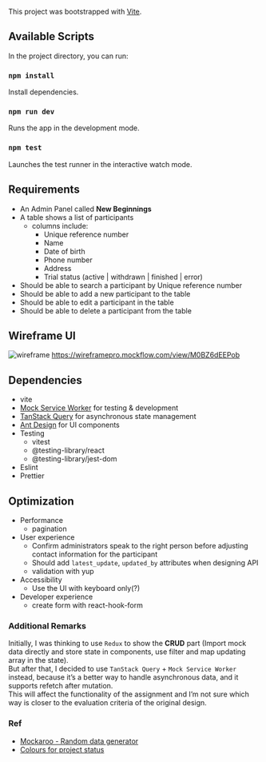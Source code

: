 This project was bootstrapped with [Vite](https://vitejs.dev/).

## Available Scripts

In the project directory, you can run:

### `npm install`

Install dependencies.

### `npm run dev`

Runs the app in the development mode.

### `npm test`

Launches the test runner in the interactive watch mode.

## Requirements

- An Admin Panel called **New Beginnings**
- A table shows a list of participants
  - columns include:
    - Unique reference number
    - Name
    - Date of birth
    - Phone number
    - Address
    - Trial status (active | withdrawn | finished | error)
- Should be able to search a participant by Unique reference number
- Should be able to add a new participant to the table
- Should be able to edit a participant in the table
- Should be able to delete a participant from the table

## Wireframe UI

![wireframe](https://s3.amazonaws.com/assets.mockflow.com/app/wireframepro/company/C7692828fd2d242609c7d26e443c5cd4f/projects/M0BZ6dEEPob/pages/490112dfbcc941cd897035a601d0d89b/image/490112dfbcc941cd897035a601d0d89b.png?1677699041831)
https://wireframepro.mockflow.com/view/M0BZ6dEEPob

## Dependencies

- vite
- [Mock Service Worker](https://mswjs.io/) for testing & development
- [TanStack Query](https://tanstack.com/query/latest/) for asynchronous state management
- [Ant Design](https://ant.design/) for UI components
- Testing
  - vitest
  - @testing-library/react
  - @testing-library/jest-dom
- Eslint
- Prettier

## Optimization

- Performance
  - pagination
- User experience
  - Confirm administrators speak to the right person before adjusting contact information for the participant
  - Should add `latest_update`, `updated_by` attributes when designing API
  - validation with yup
- Accessibility
  - Use the UI with keyboard only(?)
- Developer experience
  - create form with react-hook-form

### Additional Remarks

Initially, I was thinking to use `Redux` to show the **CRUD** part (Import mock data directly and store state in components, use filter and map updating array in the state).\
 But after that, I decided to use `TanStack Query` + `Mock Service Worker` instead, because it’s a better way to handle asynchronous data, and it supports refetch after mutation.\
 This will affect the functionality of the assignment and I’m not sure which way is closer to the evaluation criteria of the original design.

### Ref

- [Mockaroo - Random data generator](https://www.mockaroo.com/)
- [Colours for project status](https://ux.stackexchange.com/questions/88528/colours-for-project-status)
